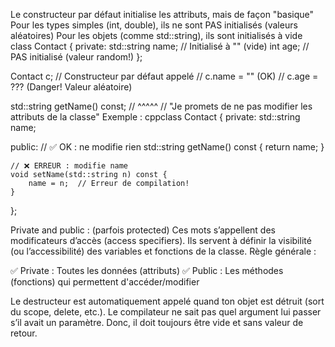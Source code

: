 Le constructeur par défaut initialise les attributs, mais de façon "basique"
Pour les types simples (int, double), ils ne sont PAS initialisés (valeurs aléatoires)
Pour les objets (comme std::string), ils sont initialisés à vide
class Contact {
private:
    std::string name;  // Initialisé à "" (vide)
    int age;           // PAS initialisé (valeur random!)
};

Contact c;  // Constructeur par défaut appelé
// c.name = ""  (OK)
// c.age = ???  (Danger! Valeur aléatoire)

std::string getName() const;
//                    ^^^^^
// "Je promets de ne pas modifier les attributs de la classe"
Exemple :
cppclass Contact {
private:
    std::string name;
    
public:
    // ✅ OK : ne modifie rien
    std::string getName() const {
        return name;
    }
    
    // ❌ ERREUR : modifie name
    void setName(std::string n) const {
        name = n;  // Erreur de compilation!
    }
};

Private and public : (parfois protected)
Ces mots s’appellent des modificateurs d’accès (access specifiers).
Ils servent à définir la visibilité (ou l’accessibilité) des variables et fonctions de la classe.
Règle générale :

✅ Private : Toutes les données (attributs)
✅ Public : Les méthodes (fonctions) qui permettent d'accéder/modifier

Le destructeur est automatiquement appelé quand ton objet est détruit (sort du scope, delete, etc.).
Le compilateur ne sait pas quel argument lui passer s’il avait un paramètre.
Donc, il doit toujours être vide et sans valeur de retour.
